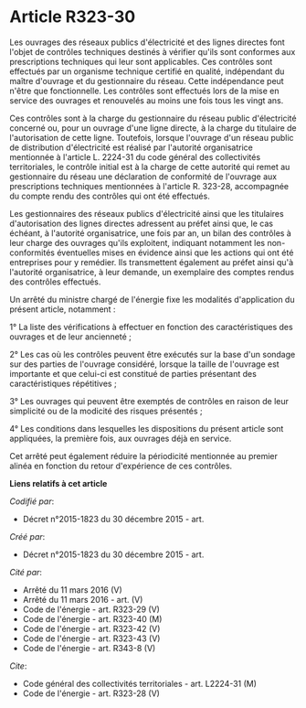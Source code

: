 # Article R323-30

Les ouvrages des réseaux publics d'électricité et des lignes directes font l'objet de contrôles techniques destinés à
vérifier qu'ils sont conformes aux prescriptions techniques qui leur sont applicables. Ces contrôles sont effectués par un
organisme technique certifié en qualité, indépendant du maître d'ouvrage et du gestionnaire du réseau. Cette indépendance
peut n'être que fonctionnelle. Les contrôles sont effectués lors de la mise en service des ouvrages et renouvelés au moins
une fois tous les vingt ans.

Ces contrôles sont à la charge du gestionnaire du réseau public d'électricité concerné ou, pour un ouvrage d'une ligne
directe, à la charge du titulaire de l'autorisation de cette ligne. Toutefois, lorsque l'ouvrage d'un réseau public de
distribution d'électricité est réalisé par l'autorité organisatrice mentionnée à l'article L. 2224-31 du code général des
collectivités territoriales, le contrôle initial est à la charge de cette autorité qui remet au gestionnaire du réseau une
déclaration de conformité de l'ouvrage aux prescriptions techniques mentionnées à l'article R. 323-28, accompagnée du compte
rendu des contrôles qui ont été effectués. 

Les gestionnaires des réseaux publics d'électricité ainsi que les titulaires d'autorisation des lignes directes adressent au
préfet ainsi que, le cas échéant, à l'autorité organisatrice, une fois par an, un bilan des contrôles à leur charge des
ouvrages qu'ils exploitent, indiquant notamment les non-conformités éventuelles mises en évidence ainsi que les actions qui
ont été entreprises pour y remédier. Ils transmettent également au préfet ainsi qu'à l'autorité organisatrice, à leur
demande, un exemplaire des comptes rendus des contrôles effectués. 

Un arrêté du ministre chargé de l'énergie fixe les modalités d'application du présent article, notamment : 

1° La liste des vérifications à effectuer en fonction des caractéristiques des ouvrages et de leur ancienneté ; 

2° Les cas où les contrôles peuvent être exécutés sur la base d'un sondage sur des parties de l'ouvrage considéré, lorsque la
taille de l'ouvrage est importante et que celui-ci est constitué de parties présentant des caractéristiques répétitives ; 

3° Les ouvrages qui peuvent être exemptés de contrôles en raison de leur simplicité ou de la modicité des risques
présentés ; 

4° Les conditions dans lesquelles les dispositions du présent article sont appliquées, la première fois, aux ouvrages déjà en
service.

Cet arrêté peut également réduire la périodicité mentionnée au premier alinéa en fonction du retour d'expérience de ces
contrôles.

**Liens relatifs à cet article**

_Codifié par_:

  - Décret n°2015-1823 du 30 décembre 2015 - art.

_Créé par_:

  - Décret n°2015-1823 du 30 décembre 2015 - art.

_Cité par_:

  - Arrêté du 11 mars 2016 (V)
  - Arrêté du 11 mars 2016 - art. (V)
  - Code de l'énergie - art. R323-29 (V)
  - Code de l'énergie - art. R323-40 (M)
  - Code de l'énergie - art. R323-42 (V)
  - Code de l'énergie - art. R323-43 (V)
  - Code de l'énergie - art. R343-8 (V)

_Cite_:

  - Code général des collectivités territoriales - art. L2224-31 (M)
  - Code de l'énergie - art. R323-28 (V)

